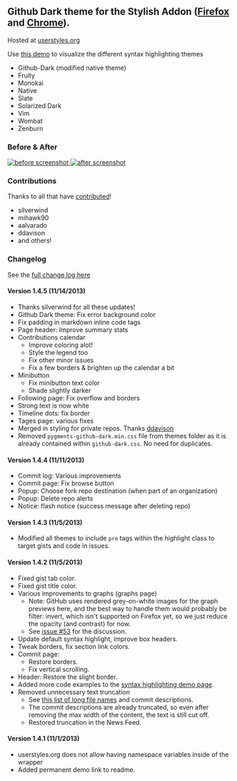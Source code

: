 ## Github Dark theme for the Stylish Addon ([Firefox](https://addons.mozilla.org/en-US/firefox/addon/2108/) and [Chrome](https://chrome.google.com/extensions/detail/fjnbnpbmkenffdnngjfgmeleoegfcffe)).

Hosted at [userstyles.org](http://userstyles.org/styles/37035)

Use [this demo](http://mottie.github.io/Github-Dark/) to visualize the different syntax highlighting themes
* Github-Dark (modified native theme)
* Fruity
* Monokai
* Native
* Slate
* Solarized Dark
* Vim
* Wombat
* Zenburn

### Before & After

 [ ![before screenshot](http://mottie.github.com/Github-Dark/images/before_th.jpg) ](http://mottie.github.com/Github-Dark/images/before.jpg)
 [ ![after screenshot](http://mottie.github.com/Github-Dark/images/after_th.jpg) ](http://mottie.github.com/Github-Dark/images/after.jpg)

### Contributions

Thanks to all that have [contributed](https://github.com/Mottie/Github-Dark/graphs/contributors)!

* silverwind
* mihawk90
* aalvarado
* ddavison
* and others!

### **Changelog**

See the [full change log here](https://github.com/Mottie/Github-Dark/wiki)

#### Version 1.4.5 (11/14/2013)

* Thanks silverwind for all these updates!
* Github Dark theme: Fix error background color
* Fix padding in markdown inline code tags
* Page header: Improve summary stats
* Contributions calendar
  * Improve coloring alot!
  * Style the legend too
  * Fix other minor issues
  * Fix a few borders & brighten up the calendar a bit
* Minibutton
  * Fix minibutton text color
  * Shade slightly darker
* Following page: Fix overflow and borders
* Strong text is now white
* Timeline dots: fix border
* Tages page: various fixes
* Merged in styling for private repos. Thanks [ddavison]()
* Removed `pygments-github-dark.min.css` file from themes folder as it is already contained within `github-dark.css`. No need for duplicates.

#### Version 1.4.4 (11/11/2013)

* Commit log: Various improvements
* Commit page: Fix browse button
* Popup: Choose fork repo destination (when part of an organization)
* Popup: Delete repo alerts
* Notice: flash notice (success message after deleting repo)

#### Version 1.4.3 (11/5/2013)

* Modified all themes to include `pre` tags within the highlight class to target gists and code in issues.

#### Version 1.4.2 (11/5/2013)

* Fixed gist tab color.
* Fixed gist title color.
* Various improvements to graphs (graphs page)
  * Note: GitHub uses rendered grey-on-white images for the graph previews here,
    and the best way to handle them would probably be filter: invert, which isn't supported
    on Firefox yet, so we just reduce the opacity (and contrast) for now.
  * See [issue #53](https://github.com/Mottie/Github-Dark/issues/53) for the discussion.
* Update default syntax highlight, improve box headers.
* Tweak borders, fix section link colors.
* Commit page:
  * Restore borders.
  * Fix vertical scrolling.
* Header: Restore the slight border.
* Added more code examples to the [syntax highlighting demo page](http://mottie.github.io/Github-Dark/).
* Removed unnecessary text truncation
  * See [this list of long file names](https://github.com/jquery/api.jquerymobile.com/tree/master/entries) and commit descriptions.
  * The commit descriptions are already truncated, so even after removing the max width of the content, the text is still cut off.
  * Restored truncation in the News Feed.

#### Version 1.4.1 (11/1/2013)

* userstyles.org does not allow having namespace variables inside of the wrapper
* Added permanent demo link to readme.
